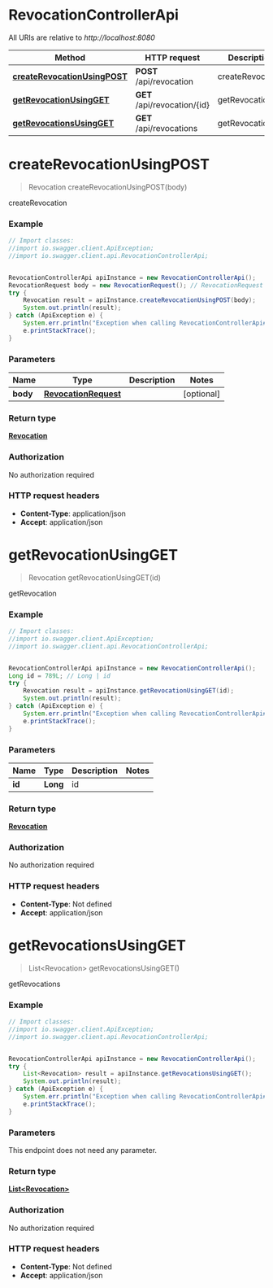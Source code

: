 # RevocationControllerApi

All URIs are relative to *http://localhost:8080*

Method | HTTP request | Description
------------- | ------------- | -------------
[**createRevocationUsingPOST**](RevocationControllerApi.md#createRevocationUsingPOST) | **POST** /api/revocation | createRevocation
[**getRevocationUsingGET**](RevocationControllerApi.md#getRevocationUsingGET) | **GET** /api/revocation/{id} | getRevocation
[**getRevocationsUsingGET**](RevocationControllerApi.md#getRevocationsUsingGET) | **GET** /api/revocations | getRevocations

<a name="createRevocationUsingPOST"></a>
# **createRevocationUsingPOST**
> Revocation createRevocationUsingPOST(body)

createRevocation

### Example
```java
// Import classes:
//import io.swagger.client.ApiException;
//import io.swagger.client.api.RevocationControllerApi;


RevocationControllerApi apiInstance = new RevocationControllerApi();
RevocationRequest body = new RevocationRequest(); // RevocationRequest | 
try {
    Revocation result = apiInstance.createRevocationUsingPOST(body);
    System.out.println(result);
} catch (ApiException e) {
    System.err.println("Exception when calling RevocationControllerApi#createRevocationUsingPOST");
    e.printStackTrace();
}
```

### Parameters

Name | Type | Description  | Notes
------------- | ------------- | ------------- | -------------
 **body** | [**RevocationRequest**](RevocationRequest.md)|  | [optional]

### Return type

[**Revocation**](Revocation.md)

### Authorization

No authorization required

### HTTP request headers

 - **Content-Type**: application/json
 - **Accept**: application/json

<a name="getRevocationUsingGET"></a>
# **getRevocationUsingGET**
> Revocation getRevocationUsingGET(id)

getRevocation

### Example
```java
// Import classes:
//import io.swagger.client.ApiException;
//import io.swagger.client.api.RevocationControllerApi;


RevocationControllerApi apiInstance = new RevocationControllerApi();
Long id = 789L; // Long | id
try {
    Revocation result = apiInstance.getRevocationUsingGET(id);
    System.out.println(result);
} catch (ApiException e) {
    System.err.println("Exception when calling RevocationControllerApi#getRevocationUsingGET");
    e.printStackTrace();
}
```

### Parameters

Name | Type | Description  | Notes
------------- | ------------- | ------------- | -------------
 **id** | **Long**| id |

### Return type

[**Revocation**](Revocation.md)

### Authorization

No authorization required

### HTTP request headers

 - **Content-Type**: Not defined
 - **Accept**: application/json

<a name="getRevocationsUsingGET"></a>
# **getRevocationsUsingGET**
> List&lt;Revocation&gt; getRevocationsUsingGET()

getRevocations

### Example
```java
// Import classes:
//import io.swagger.client.ApiException;
//import io.swagger.client.api.RevocationControllerApi;


RevocationControllerApi apiInstance = new RevocationControllerApi();
try {
    List<Revocation> result = apiInstance.getRevocationsUsingGET();
    System.out.println(result);
} catch (ApiException e) {
    System.err.println("Exception when calling RevocationControllerApi#getRevocationsUsingGET");
    e.printStackTrace();
}
```

### Parameters
This endpoint does not need any parameter.

### Return type

[**List&lt;Revocation&gt;**](Revocation.md)

### Authorization

No authorization required

### HTTP request headers

 - **Content-Type**: Not defined
 - **Accept**: application/json

